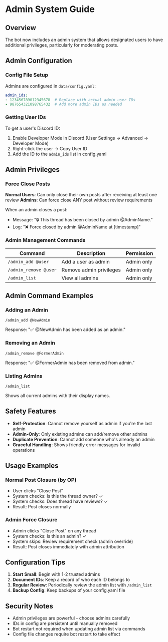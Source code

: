 # Admin System Guide

## Overview

The bot now includes an admin system that allows designated users to have additional privileges, particularly for moderating posts.

## Admin Configuration

### Config File Setup

Admins are configured in `data/config.yaml`:

```yaml
admin_ids:
- 123456789012345678  # Replace with actual admin user IDs
- 987654321098765432  # Add more admin IDs as needed
```

### Getting User IDs

To get a user's Discord ID:
1. Enable Developer Mode in Discord (User Settings → Advanced → Developer Mode)
2. Right-click the user → Copy User ID
3. Add the ID to the `admin_ids` list in config.yaml

## Admin Privileges

### Force Close Posts

**Normal Users**: Can only close their own posts after receiving at least one review
**Admins**: Can force close ANY post without review requirements

When an admin closes a post:
- Message: "🔒 This thread has been closed by admin @AdminName."
- Log: "❌ Force closed by admin @AdminName at [timestamp]"

### Admin Management Commands

| Command | Description | Permission |
|---------|-------------|------------|
| `/admin_add @user` | Add a user as admin | Admin only |
| `/admin_remove @user` | Remove admin privileges | Admin only |
| `/admin_list` | View all admins | Admin only |

## Admin Command Examples

### Adding an Admin
```
/admin_add @NewAdmin
```
Response: "✅ @NewAdmin has been added as an admin."

### Removing an Admin
```
/admin_remove @FormerAdmin
```
Response: "✅ @FormerAdmin has been removed from admin."

### Listing Admins
```
/admin_list
```
Shows all current admins with their display names.

## Safety Features

- **Self-Protection**: Cannot remove yourself as admin if you're the last admin
- **Admin-Only**: Only existing admins can add/remove other admins
- **Duplicate Prevention**: Cannot add someone who's already an admin
- **Graceful Handling**: Shows friendly error messages for invalid operations

## Usage Examples

### Normal Post Closure (by OP)
- User clicks "Close Post" 
- System checks: Is this the thread owner? ✓
- System checks: Does thread have reviews? ✓
- Result: Post closes normally

### Admin Force Closure
- Admin clicks "Close Post" on any thread
- System checks: Is this an admin? ✓
- System skips: Review requirement check (admin override)
- Result: Post closes immediately with admin attribution

## Configuration Tips

1. **Start Small**: Begin with 1-2 trusted admins
2. **Document IDs**: Keep a record of who each ID belongs to
3. **Regular Review**: Periodically review the admin list with `/admin_list`
4. **Backup Config**: Keep backups of your config.yaml file

## Security Notes

- Admin privileges are powerful - choose admins carefully
- IDs in config are persistent until manually removed
- Bot restart not required when updating admin list via commands
- Config file changes require bot restart to take effect